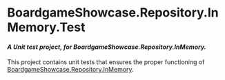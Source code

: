 ﻿# BoardgameShowcase.Repository.InMemory.Test
#### _A Unit test project, for BoardgameShowcase.Repository.InMemory._

This project contains unit tests that ensures the proper functioning of
[BoardgameShowcase.Repository.InMemory](../BoardgameShowcase.Repository.InMemory/README.md).